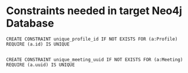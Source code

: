 # Constraints needed in target Neo4j Database

```
CREATE CONSTRAINT unique_profile_id IF NOT EXISTS FOR (a:Profile) REQUIRE (a.id) IS UNIQUE


CREATE CONSTRAINT unique_meeting_uuid IF NOT EXISTS FOR (a:Meeting) REQUIRE (a.uuid) IS UNIQUE
```
